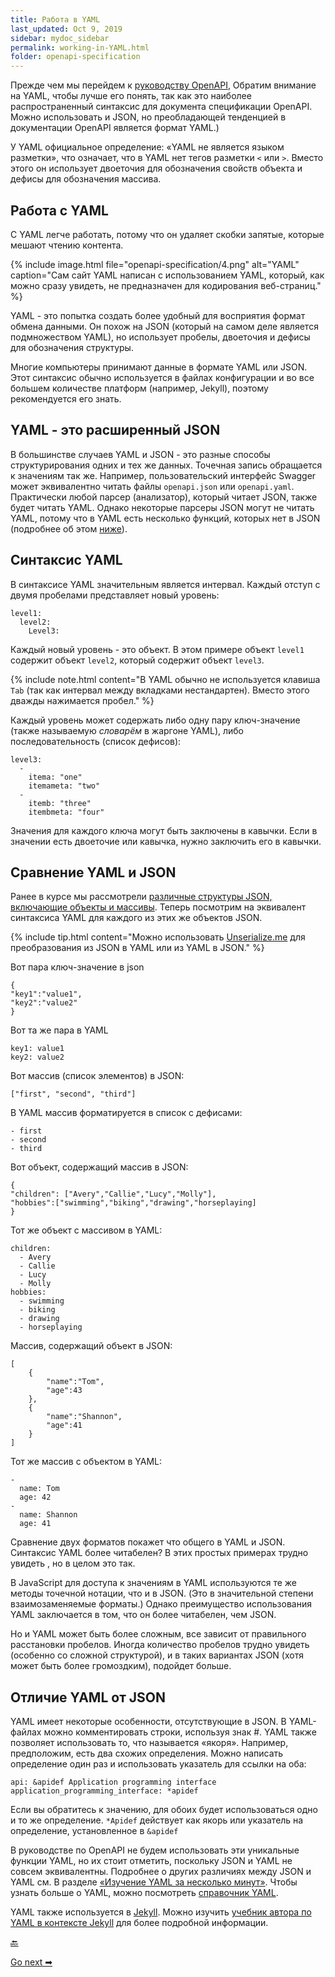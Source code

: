 ```yaml
---
title: Работа в YAML
last_updated: Oct 9, 2019
sidebar: mydoc_sidebar
permalink: working-in-YAML.html
folder: openapi-specification
---
```


Прежде чем мы перейдем к [руководству OpenAPI](openapi-tutorial-overview.html), Обратим внимание на YAML, чтобы лучше его понять, так как это наиболее распространенный синтаксис для документа спецификации OpenAPI. Можно использовать и JSON, но преобладающей тенденцией в документации OpenAPI является формат YAML.)

У YAML официальное определение: «YAML не является языком разметки», что означает, что в YAML нет тегов разметки `<` или `>`. Вместо этого он использует двоеточия для обозначения свойств объекта и дефисы для обозначения массива.

<a name="workWith"></a>
## Работа с YAML

С YAML легче работать, потому что он удаляет скобки запятые, которые мешают чтению контента.

{% include image.html file="openapi-specification/4.png" alt="YAML" caption="Сам сайт YAML написан с использованием YAML, который, как можно сразу увидеть, не предназначен для кодирования веб-страниц." %}

YAML - это попытка создать более удобный для восприятия формат обмена данными. Он похож на JSON (который на самом деле является подмножеством YAML), но использует пробелы, двоеточия и дефисы для обозначения структуры.

Многие компьютеры принимают данные в формате YAML или JSON. Этот синтаксис обычно используется в файлах конфигурации и во все большем количестве платформ (например, Jekyll), поэтому рекомендуется его знать.

<a name="superset"></a>
## YAML - это расширенный JSON

В большинстве случаев YAML и JSON - это разные способы структурирования одних и тех же данных. Точечная запись обращается к значениям так же. Например, пользовательский интерфейс Swagger может эквивалентно читать файлы `openapi.json` или `openapi.yaml`. Практически любой парсер (анализатор), который читает JSON, также будет читать YAML. Однако некоторые парсеры JSON могут не читать YAML, потому что в YAML есть несколько функций, которых нет в JSON (подробнее об этом [ниже](#feature)).

<a name="syntax"></a>
## Синтаксис YAML

В синтаксисе YAML значительным является интервал. Каждый отступ с двумя пробелами представляет новый уровень:

    level1:
      level2:
        Level3:

Каждый новый уровень - это объект. В этом примере объект `level1` содержит объект `level2`, который содержит объект `level3`.

{% include note.html content="В YAML обычно не используется клавиша `Tab` (так как интервал между вкладками нестандартен). Вместо этого дважды нажимается пробел." %}

Каждый уровень может содержать либо одну пару ключ-значение (также называемую *словарём* в жаргоне YAML), либо последовательность (список дефисов):

    level3:
      -
        itema: "one"
        itemameta: "two"
      -
        itemb: "three"
        itembmeta: "four"

Значения для каждого ключа могут быть заключены в кавычки. Если в значении есть двоеточие или кавычка, нужно заключить его в кавычки.

<a name="compare"></a>
## Сравнение YAML и JSON

Ранее в курсе мы рассмотрели [различные структуры JSON, включающие объекты и массивы](analyze-json-response.html). Теперь посмотрим на эквивалент синтаксиса YAML для каждого из этих же объектов JSON.

{% include tip.html content="Можно использовать [Unserialize.me](https://www.unserialize.me/) для преобразования из JSON в YAML или из YAML в JSON." %}

Вот пара ключ-значение в json

    {
    "key1":"value1",
    "key2":"value2"
    }

Вот та же пара в YAML

    key1: value1
    key2: value2

Вот массив (список элементов) в JSON:

    ["first", "second", "third"]

В YAML массив форматируется в список с дефисами:

    - first
    - second
    - third

Вот объект, содержащий массив в JSON:

    {
    "children": ["Avery","Callie","Lucy","Molly"],
    "hobbies":["swimming","biking","drawing","horseplaying]
    }

Тот же объект с массивом в YAML:

    children:
      - Avery
      - Callie
      - Lucy
      - Molly
    hobbies:
      - swimming
      - biking
      - drawing
      - horseplaying

Массив, содержащий объект в JSON:

    [  
        {  
            "name":"Tom",
            "age":43
        },
        {  
            "name":"Shannon",
            "age":41
        }
    ]

Тот же массив с объектом в YAML:

    -
      name: Tom
      age: 42
    -
      name: Shannon
      age: 41

Сравнение двух форматов покажет что общего в YAML и JSON. Синтаксис YAML более читабелен? В этих простых примерах трудно увидеть , но в целом это так.

В JavaScript для доступа к значениям в YAML используются те же методы точечной нотации, что и в JSON. (Это в значительной степени взаимозаменяемые форматы.) Однако преимущество использования YAML заключается в том, что он более читабелен, чем JSON.

Но и YAML может быть более сложным, все зависит от правильного расстановки пробелов. Иногда количество пробелов трудно увидеть (особенно со сложной структурой), и в таких вариантах JSON (хотя может быть более громоздким), подойдет больше.

<a name="feature"></a>
## Отличие YAML от JSON

YAML имеет некоторые особенности, отсутствующие в JSON. В YAML-файлах можно комментировать строки, используя знак #. YAML также позволяет использовать то, что называется «якоря». Например, предположим, есть два схожих определения. Можно написать определение один раз и использовать указатель для ссылки на оба:

```
api: &apidef Application programming interface
application_programming_interface: *apidef
```

Если вы обратитесь к значению, для обоих будет использоваться одно и то же определение. `*Apidef` действует как якорь или указатель на определение, установленное в `&apidef`

В руководстве по OpenAPI не будем использовать эти уникальные функции YAML, но их стоит отметить, поскольку JSON и YAML не совсем эквивалентны. Подробнее о других различиях между JSON и YAML см. В разделе [«Изучение YAML за несколько минут»](http://learnxinyminutes.com/docs/yaml/). Чтобы узнать больше о YAML, можно посмотреть [справочник YAML](https://rhnh.net/2011/01/31/yaml-tutorial/).

YAML также используется в [Jekyll](Jekyll-and-cloudCannon.html). Можно изучить [учебник автора по YAML в контексте Jekyll](https://idratherbewriting.com/documentation-theme-jekyll/mydoc_yaml_tutorial) для более подробной информации.


[🔙](introduction-openapi-and-swagger.html)

[Go next ➡](openapi-tutorial-overview.html)
